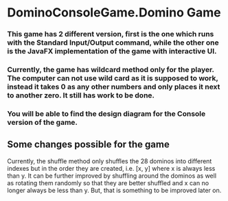 # DominoConsoleGame.Domino Game
### This game has 2 different version, first is the one which runs with the Standard Input/Output command, while the other one is the JavaFX implementation of the game with interactive UI.

### Currently, the game has wildcard method only for the player. The computer can not use wild card as it is supposed to work, instead it takes 0 as any other numbers and only places it next to another zero. It still has work to be done.

### You will be able to find the design diagram for the Console version of the game. 

## Some changes possible for the game
 Currently, the shuffle method only shuffles the 28 dominos into different indexes but in the order they are created, i.e. [x, y] where x is always less than y. It can be further improved by shuffling around the dominos as well as rotating them randomly so that they are better shuffled and x can no longer always be less than y. But, that is something to be improved later on.

